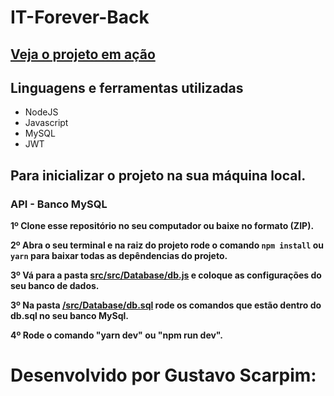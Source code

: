 # IT-Forever-Back

## <a href="https://itforever.netlify.app/">Veja o projeto em ação</a>

## Linguagens e ferramentas utilizadas

* NodeJS
* Javascript
* MySQL
* JWT

## Para inicializar o projeto na sua máquina local.

### API - Banco MySQL

<b>1º Clone esse repositório no seu computador ou baixe no formato (ZIP).</b>

<b>2º Abra o seu terminal e na raiz do projeto rode o comando `npm install` ou `yarn` para baixar todas as depêndencias do projeto.</b>

<b>3º Vá para a pasta <a href="https://github.com/GuScarpim/IT-Forever-Back/blob/main/src/Database/db.js">src/src/Database/db.js</a> e coloque as configurações do seu banco de dados.</b>

<b>3º Na pasta <a href="https://github.com/GuScarpim/IT-Forever-Back/blob/main/src/Database/db.sql">/src/Database/db.sql</a> rode os comandos que estão dentro do db.sql no seu banco MySql.</a>

<b>4º Rode o comando "yarn dev" ou "npm run dev".</b>

# Desenvolvido por Gustavo Scarpim:
